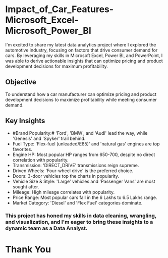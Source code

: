 # Impact_of_Car_Features-Microsoft_Excel-Microsoft_Power_BI

I'm excited to share my latest data analytics project where I explored the automotive industry, focusing on factors that drive consumer demand for cars. By leveraging my skills in Microsoft Excel, Power BI, and PowerPoint, I was able to derive actionable insights that can optimize pricing and product development decisions for maximum profitability.

## Objective
To understand how a car manufacturer can optimize pricing and product development decisions to maximize profitability while meeting consumer demand.

## Key Insights
* #Brand Popularity:# 'Ford', 'BMW', and 'Audi' lead the way, while 'Genesis' and 'Spyker' trail behind.
* Fuel Type: 'Flex-fuel (unleaded/E85)' and 'natural gas' engines are top favorites.
* Engine HP: Most popular HP ranges from 650-700, despite no direct correlation with popularity.
* Transmission: 'DIRECT_DRIVE' transmissions reign supreme.
* Driven Wheels: 'Four-wheel drive' is the preferred choice.
* Doors: 3-door vehicles top the charts in popularity.
* Vehicle Size & Style: 'Large' vehicles and 'Passenger Vans' are most sought after.
* Mileage: High mileage correlates with popularity.
* Price Range: Most popular cars fall in the 6 Lakhs to 6.5 Lakhs range.
* Market Category: 'Diesel' and 'Flex Fuel' categories dominate.

### This project has honed my skills in data cleaning, wrangling, and visualization, and I'm eager to bring these insights to a dynamic team as a Data Analyst.
# Thank You
